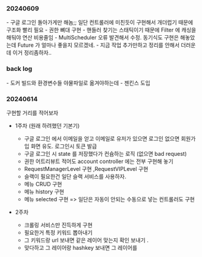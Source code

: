 <h3>20240609</h3>
 - 구글 로그인 돌아가게만 해놈;; 일단 컨트롤러에 미친듯이 구현해서 개더럽기 때문에 구조화 빨리 필요
 - 권한 뼈대 구현 - 핸들러 찾기는 스태틱이기 때문에 Filter 에 캐싱을 해둬야 연산 비용줄임
 - MultiScheduler 오류 발견해서 수정. 동기식도 구현은 해놓았는데 Future 가 얼마나 좋을지 모르겠네.
 - 지금 작업 추가만하고 정리를 안해서 더러운데 이거 정리좀하자..





<h3>back log</h3>
 - 도커 빌드와 환경변수들 야물파일로 옮겨야하는데
 - 젠킨스 도입



<h3>20240614</h3>

구현할 거리를 적어보자

- 1주차 (원래 하려했던 기본기) 
  - 구글 로그인 에서 이메일을 얻고 이메일로 유저가 있으면 로그인 없으면 회원가입 화면 유도. 로그인시 토큰 발급
  - 구글 로그인 시 state 를 저장했다가 컨슘하는 로직 (없으면 bad request)
  - 권한 어트리뷰트 적어도 account controller 에는 전부 구현해 놓기
  - RequestManagerLevel 구현 ,RequestVIPLevel 구현
  - 슬랙이 필요한건 일단 슬랙 서비스를 사용하자.
  - 메뉴 CRUD 구현
  - 메뉴 history 구현 
  - 메뉴 selected 구현 => 일단은 자동이 안되는 수동으로 넣는 컨트롤러도 구현

- 2주차 
  - 크롤링 서비스만 진득하게 구현
  - 필요한거 특정 키워드 뽑아내기
  - 그 키워드랑 url 보내면 같은 레이어 맞는지 확인 보내기 .
  - 맞다하고 그 레이어랑 hashkey 보내면 그 레이어를 

